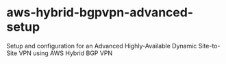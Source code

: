 # aws-hybrid-bgpvpn-advanced-setup
Setup and configuration for an Advanced Highly-Available Dynamic Site-to-Site VPN using AWS Hybrid BGP VPN
